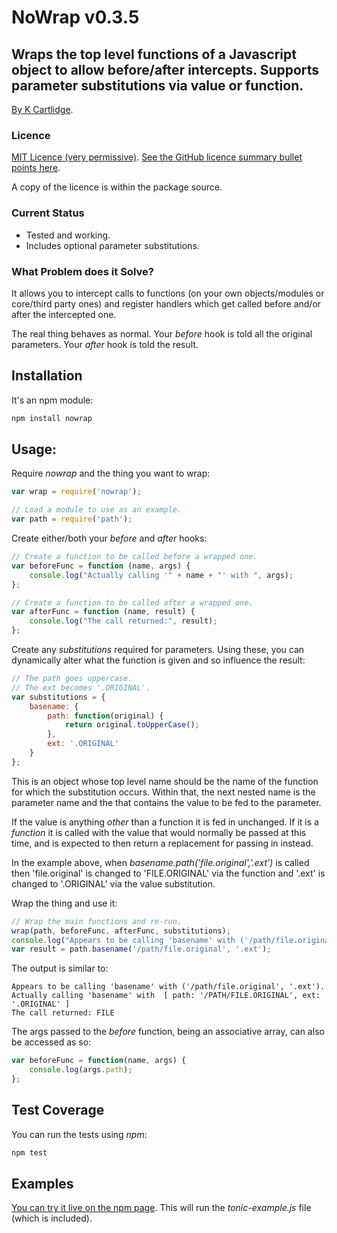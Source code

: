 # NoWrap v0.3.5
## Wraps the top level functions of a Javascript object to allow before/after intercepts. Supports parameter substitutions via value or function.

[By K Cartlidge](http://www.kcartlidge.com).

### Licence

[MIT Licence (very permissive)](http://opensource.org/licenses/MIT).
[See the GitHub licence summary bullet points here](http://choosealicense.com/licenses/mit/).

A copy of the licence is within the package source.

### Current Status

* Tested and working.
* Includes optional parameter substitutions.

### What Problem does it Solve?

It allows you to intercept calls to functions (on your own objects/modules
or core/third party ones) and register handlers which get called before
and/or after the intercepted one.

The real thing behaves as normal. Your *before* hook is told all the original
parameters. Your *after* hook is told the result.

## Installation

It's an npm module:

``` sh
npm install nowrap
```

## Usage:

Require *nowrap* and the thing you want to wrap:

``` javascript
var wrap = require('nowrap');

// Load a module to use as an example.
var path = require('path');
```

Create either/both your *before* and *after* hooks:

``` javascript
// Create a function to be called before a wrapped one.
var beforeFunc = function (name, args) {
	console.log("Actually calling '" + name + "' with ", args);
};

// Create a function to be called after a wrapped one.
var afterFunc = function (name, result) {
	console.log("The call returned:", result);
};
```

Create any *substitutions* required for parameters.
Using these, you can dynamically alter what the function
is given and so influence the result:

``` javascript
// The path goes uppercase.
// The ext becomes '.ORIGINAL'.
var substitutions = {
	basename: {
		path: function(original) {
			return original.toUpperCase();
		},
		ext: '.ORIGINAL'
	}
};
```
This is an object whose top level name should be the name
of the function for which the substitution occurs. Within
that, the next nested name is the parameter name and the
that contains the value to be fed to the parameter.

If the value is anything *other* than a function it is fed
in unchanged. If it is a *function* it is called with the value
that would normally be passed at this time, and is expected to
then return a replacement for passing in instead.

In the example above, when *basename.path('file.original','.ext')* is called
then 'file.original' is changed to 'FILE.ORIGINAL' via the function and '.ext' is changed
to '.ORIGINAL' via the value substitution.

Wrap the thing and use it:

``` javascript
// Wrap the main functions and re-run.
wrap(path, beforeFunc, afterFunc, substitutions);
console.log("Appears to be calling 'basename' with ('/path/file.original', '.ext').");
var result = path.basename('/path/file.original', '.ext');
```

The output is similar to:

	Appears to be calling 'basename' with ('/path/file.original', '.ext').
	Actually calling 'basename' with  [ path: '/PATH/FILE.ORIGINAL', ext: '.ORIGINAL' ]
	The call returned: FILE

The args passed to the *before* function, being an associative
array, can also be accessed as so:

``` javascript
var beforeFunc = function(name, args) {
	console.log(args.path);
};
```

## Test Coverage

You can run the tests using *npm*:

``` sh
npm test
```

## Examples

[You can try it live on the npm page](https://www.npmjs.com/package/nowrap).
This will run the *tonic-example.js* file (which is included).

